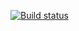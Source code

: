 [![Build status](https://ci.appveyor.com/api/projects/status/t8mq88vp38d8qa43?svg=true)](https://ci.appveyor.com/project/ZaureSa/task3-2)
